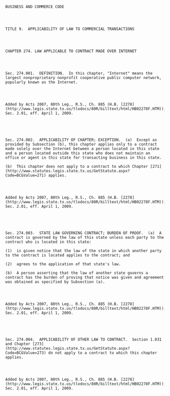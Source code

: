 ﻿
    
    
    	
    					
    
    
    BUSINESS AND COMMERCE CODE
    
      
    
    
    TITLE 9.  APPLICABILITY OF LAW TO COMMERCIAL TRANSACTIONS
    
      
    
    
    CHAPTER 274. LAW APPLICABLE TO CONTRACT MADE OVER INTERNET
    
      
    
    
    Sec. 274.001.  DEFINITION.  In this chapter, "Internet" means the largest nonproprietary nonprofit cooperative public computer network, popularly known as the Internet.
    
    
    
    
    Added by Acts 2007, 80th Leg., R.S., Ch. 885 (H.B. [2278](http://www.legis.state.tx.us/tlodocs/80R/billtext/html/HB02278F.HTM)), Sec. 2.01, eff. April 1, 2009.
    
    
    
    
    
    Sec. 274.002.  APPLICABILITY OF CHAPTER; EXCEPTION.  (a)  Except as provided by Subsection (b), this chapter applies only to a contract made solely over the Internet between a person located in this state and a person located outside this state who does not maintain an office or agent in this state for transacting business in this state.
    
    (b)  This chapter does not apply to a contract to which Chapter [271](http://www.statutes.legis.state.tx.us/GetStatute.aspx?Code=BC&Value=271) applies.
    
    
    
    
    Added by Acts 2007, 80th Leg., R.S., Ch. 885 (H.B. [2278](http://www.legis.state.tx.us/tlodocs/80R/billtext/html/HB02278F.HTM)), Sec. 2.01, eff. April 1, 2009.
    
    
    
    
    
    Sec. 274.003.  STATE LAW GOVERNING CONTRACT; BURDEN OF PROOF.  (a)  A contract is governed by the law of this state unless each party to the contract who is located in this state:
    
    (1)  is given notice that the law of the state in which another party to the contract is located applies to the contract; and
    
    (2)  agrees to the application of that state's law.
    
    (b)  A person asserting that the law of another state governs a contract has the burden of proving that notice was given and agreement was obtained as specified by Subsection (a).
    
    
    
    
    Added by Acts 2007, 80th Leg., R.S., Ch. 885 (H.B. [2278](http://www.legis.state.tx.us/tlodocs/80R/billtext/html/HB02278F.HTM)), Sec. 2.01, eff. April 1, 2009.
    
    
    
    
    
    Sec. 274.004.  APPLICABILITY OF OTHER LAW TO CONTRACT.  Section 1.031 and Chapter [273](http://www.statutes.legis.state.tx.us/GetStatute.aspx?Code=BC&Value=273) do not apply to a contract to which this chapter applies.
    
    
    
    
    Added by Acts 2007, 80th Leg., R.S., Ch. 885 (H.B. [2278](http://www.legis.state.tx.us/tlodocs/80R/billtext/html/HB02278F.HTM)), Sec. 2.01, eff. April 1, 2009.
    
    
    
    
    				
